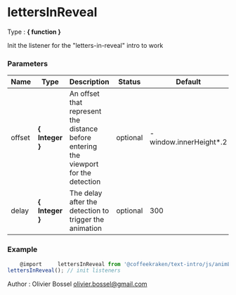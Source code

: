 # lettersInReveal

<!-- @namespace: text-intro.lettersInReveal -->

Type : **{ function }**


Init the listener for the "letters-in-reveal" intro to work



### Parameters
Name  |  Type  |  Description  |  Status  |  Default
------------  |  ------------  |  ------------  |  ------------  |  ------------
offset  |  **{ Integer }**  |  An offset that represent the distance before entering the viewport for the detection  |  optional  |  -window.innerHeight*.2
delay  |  **{ Integer }**  |  The delay after the detection to trigger the animation  |  optional  |  300

### Example
```js
	@import 	lettersInReveal from '@coffeekraken/text-intro/js/animLettersInReveal';
lettersInReveal(); // init listeners
```
Author : Olivier Bossel [olivier.bossel@gmail.com](mailto:olivier.bossel@gmail.com)